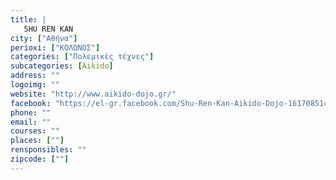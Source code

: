 ```yaml
---
title: |
   SHU REN KAN
city: ["Αθήνα"]
perioxi: ["ΚΟΛΩΝΟΣ"]
categories: ["Πολεμικές τέχνες"]
subcategories: [Aikido]
address: ""
logoimg: ""
website: "http://www.aikido-dojo.gr/"
facebook: "https://el-gr.facebook.com/Shu-Ren-Kan-Aikido-Dojo-161708514023546/"
phone: ""
email: ""
courses: ""
places: [""]
rensponsibles: ""
zipcode: [""]
---
```




